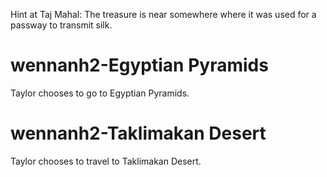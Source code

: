 
Hint at Taj Mahal:
The treasure is near somewhere where it was used for a passway to transmit silk.

# wennanh2-Egyptian Pyramids
Taylor chooses to go to Egyptian Pyramids.

# wennanh2-Taklimakan Desert
Taylor chooses to travel to Taklimakan Desert.
